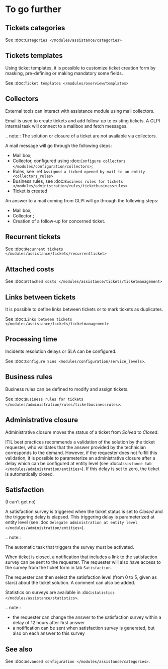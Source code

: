 To go further
=============

Tickets categories
------------------

See :doc:`Categories </modules/assistance/categories>`

Tickets templates
-----------------

Using ticket templates, it is possible to customize ticket creation form by masking, pre-defining or making mandatory some fields.

See :doc:`Ticket templates </modules/overview/templates>`

Collectors
----------

External tools can interact with assistance module using mail collectors.

Email is used to create tickets and add follow-up to existing tickets. A GLPI internal task will connect to a mailbox and fetch messages.

.. note::
   The solution or closure of a ticket are not available via collectors.

A mail message will go through the following steps:

* Mail box;
* Collector, configured using :doc:`Configure collectors </modules/configuration/collectors>`;
* Rules, see :ref:`Assigned a ticked opened by mail to an entity <collectors_rules>`
* Business rules, see :doc:`Business rules for tickets </modules/administration/rules/ticketbusinessrules>`
* Ticket is created

An answer to a mail coming from GLPI will go through the following steps:

* Mail box;
* Collector ;
* Creation of a follow-up for concerned ticket.


Recurrent tickets
-----------------

See :doc:`Recurrent tickets </modules/assistance/tickets/recurrentticket>`


Attached costs
--------------

See :doc:`Attached costs </modules/assistance/tickets/ticketmanagement>`


Links between tickets
---------------------

It is possible to define links between tickets or to mark tickets as duplicates.

See :doc:`Links between tickets </modules/assistance/tickets/ticketmanagement>`


Processing time
---------------

Incidents resolution delays or SLA can be configured.

See :doc:`Configure SLAs <modules/configuration/service_levels>`.


Business rules
--------------

Business rules can be defined to modify and assign tickets.

See :doc:`Business rules for tickets </modules/administration/rules/ticketbusinessrules>`.


Administrative closure
----------------------

Administrative closure moves the status of a ticket from *Solved* to *Closed*.

ITIL best practices recommends a validation of the solution by the ticket requester, who validates that the answer provided by the technician corresponds to the demand. However, if the requester does not fulfill this validation, it is possible to parameterize an administrative closure after a delay which can be configured at entity level (see :doc:`Assistance tab </modules/administration/entities>`). If this delay is set to zero, the ticket is automatically closed.


Satisfaction
------------

(I can't get no)

A satisfaction survey is triggered when the ticket status is set to *Closed* and the triggering delay is elapsed. This triggering delay is parameterized at entity level (see :doc:`Delegate administration at entity level </modules/administration/entities>`).

.. note::

   The automatic task that triggers the survey must be activated.

When ticket is closed, a notification that includes a link to the satisfaction survey can be sent to the requester. The requester will also have access to the survey from the ticket form in tab `Satisfaction`.

The requester can then select the satisfaction level (from 0 to 5, given as stars) about the ticket solution. A comment can also be added.

Statistics on surveys are available in :doc:`statistics </modules/assistance/statistics>`.

.. note::

   * the requester can change the answer to the satisfaction survey within a delay of 12 hours after first answer
   * a notification can be sent when satisfaction survey is generated, but also on each answer to this survey


See also
--------

See :doc:`Advanced configuration </modules/assistance/categories>`.

